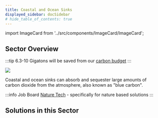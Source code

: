 ```yaml
---
title: Coastal and Ocean Sinks
displayed_sidebar: docSidebar
# hide_table_of_contents: true
---
```

import ImageCard from '../src/components/ImageCard/ImageCard';


## Sector Overview

:::tip 6.3-10 Gigatons will be saved from our [carbon budget](../glossary/#carbon-budget)
:::

![](/../static/img/coastal-and-ocean-sinks.png)

Coastal and ocean sinks can absorb and sequester large amounts of carbon dioxide from the atmosphere, also known as "blue carbon".

:::info Job Board
[Nature Tech](https://naturetech.io/) - specifically for nature based solutions
:::

## Solutions in this Sector

<div style={{ display: 'flex', flexWrap: 'wrap'}}>

<ImageCard
  title="Coastal Wetland Protection"
  description="Preserving and safeguarding coastal wetlands to mitigate climate change impacts and maintain ecosystem services."
  imageUrl="img/living-shorelines.png"
  linkUrl="../solution-coastal-wetland-protection"
/>

<ImageCard
  title="Coastal Wetland Restoration"
  description="Restoring and rehabilitating coastal wetlands to enhance their carbon sequestration potential and biodiversity."
  imageUrl="img/coastal-wetland-restoration.jpg"
  linkUrl="../solution-coastal-wetland-restoration"
/>

<ImageCard
  title="Improved Fisheries"
  description="Implementing sustainable fishing practices to ensure the recovery and resilience of marine ecosystems."
  imageUrl="img/improved-fisheries.jpg"
  linkUrl="../solution-improved-fisheries"
/>

<ImageCard
  title="Macroalgae Protection and Restoration"
  description="For example seaweed and kelp"
  imageUrl="img/macroalgae-protection-and-restoration.jpg"
  linkUrl="../solution-macroalgae-protection-and-restoration"
/>

<ImageCard
  title="Seaweed Farming"
  description="Cultivating seaweed as a sustainable bioresource for carbon capture and various applications."
  imageUrl="img/seaweed-farming.jpg"
  linkUrl="../solution-seaweed-farming"
/>

</div>
